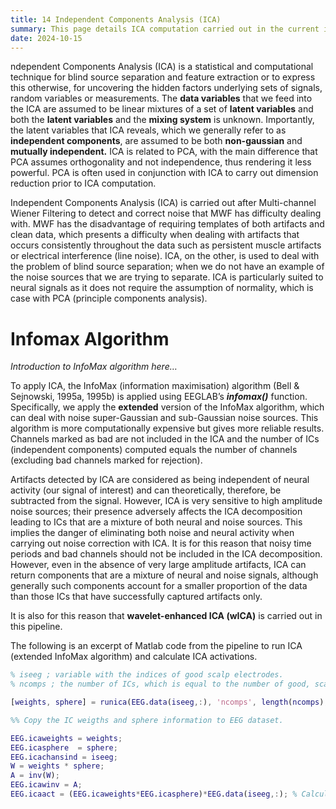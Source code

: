 ```yaml
---
title: 14 Independent Components Analysis (ICA)
summary: This page details ICA computation carried out in the current implementation of the RELAX pipeline.
date: 2024-10-15
---
```


ndependent Components Analysis (ICA) is a statistical and computational technique for blind source separation and feature extraction or to express this otherwise, for uncovering the hidden factors underlying sets of signals, random variables or measurements. The **data variables** that we feed into the ICA are assumed to be linear mixtures of a set of **latent variables** and both the **latent variables** and the **mixing system** is unknown. Importantly, the latent variables that ICA reveals, which we generally refer to as **independent components**, are assumed to be both **non-gaussian** and **mutually independent.** ICA is related to PCA, with the main difference that PCA assumes orthogonality and not independence, thus rendering it less powerful. PCA is often used in conjunction with ICA to carry out dimension reduction prior to ICA computation. 

Independent Components Analysis (ICA) is carried out after Multi-channel Wiener Filtering to detect and correct noise that MWF has difficulty dealing with. MWF has the disadvantage of requiring templates of both artifacts and clean data, which presents a difficulty when dealing with artifacts that occurs consistently throughout the data such as persistent muscle artifacts or electrical interference (line noise). ICA, on the other, is used to deal with the problem of blind source separation; when we do not have an example of the noise sources that we are trying to separate. ICA is particularly suited to neural signals as it does not require the assumption of normality, which is case with PCA (principle components analysis). 

# Infomax Algorithm

*Introduction to InfoMax algorithm here…*

To apply ICA, the InfoMax (information maximisation) algorithm (Bell & Sejnowski, 1995a, 1995b) is applied using EEGLAB’s ***infomax()*** function.  Specifically, we apply the **extended** version of the InfoMax algorithm, which can deal with noise super-Gaussian and sub-Gaussian noise sources. This algorithm is more computationally expensive but gives more reliable results. Channels marked as bad are not included in the ICA and the number of ICs (independent components) computed equals the number of channels (excluding bad channels marked for rejection). 

Artifacts detected by ICA are considered as being independent of neural activity (our signal of interest) and can theoretically, therefore, be subtracted from the signal. However, ICA is very sensitive to high amplitude noise sources; their presence adversely affects the ICA decomposition leading to ICs that are a mixture of both neural and noise sources. This implies the danger of eliminating both noise and neural activity when carrying out noise correction with ICA.  It is for this reason that noisy time periods and bad channels should not be included in the ICA decomposition. However, even in the absence of very large amplitude artifacts, ICA can return components that are a mixture of neural and noise signals, although generally such components account for a smaller proportion of the data than those ICs that have successfully captured artifacts only. 

It is also for this reason that **wavelet-enhanced ICA (wICA)** is carried out in this pipeline.

The following is an excerpt of Matlab code from the pipeline to run ICA (extended InfoMax algorithm) and calculate ICA activations. 

```matlab
% iseeg ; variable with the indices of good scalp electrodes.
% ncomps ; the number of ICs, which is equal to the number of good, scalp channels.

[weights, sphere] = runica(EEG.data(iseeg,:), 'ncomps', length(ncomps), 'extended', 1); 

%% Copy the IC weigths and sphere information to EEG dataset.

EEG.icaweights = weights;
EEG.icasphere  = sphere;
EEG.icachansind = iseeg;
W = weights * sphere;
A = inv(W);
EEG.icawinv = A;
EEG.icaact = (EEG.icaweights*EEG.icasphere)*EEG.data(iseeg,:); % Calculate the ICA activations.
```
